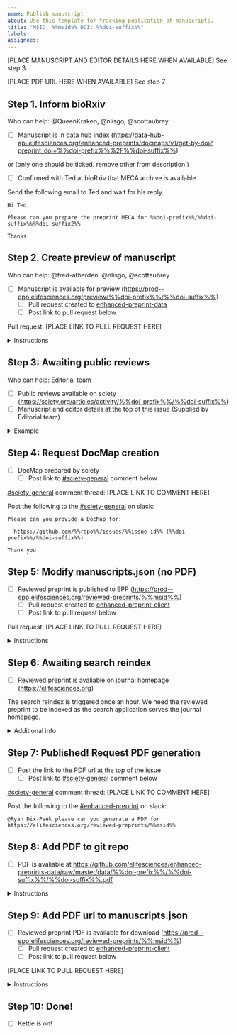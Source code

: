 ```yaml
---
name: Publish manuscript
about: Use this template for tracking publication of manuscripts.
title: "MSID: %%msid%% DOI: %%doi-suffix%%"
labels: 
assignees: 
---
```


[PLACE MANUSCRIPT AND EDITOR DETAILS HERE WHEN AVAILABLE] See step 3

[PLACE PDF URL HERE WHEN AVAILABLE] See step 7

## Step 1. Inform bioRxiv

Who can help: @QueenKraken, @nlisgo, @scottaubrey

- [ ] Manuscript is in data hub index (https://data-hub-api.elifesciences.org/enhanced-preprints/docmaps/v1/get-by-doi?preprint_doi=%%doi-prefix%%%2F%%doi-suffix%%)

or (only one should be ticked. remove other from description.)

- [ ] Confirmed with Ted at bioRxiv that MECA archive is available

Send the following email to Ted and wait for his reply.

```
Hi Ted,

Please can you prepare the preprint MECA for %%doi-prefix%%/%%doi-suffix%%%%doi-suffix2%%

Thanks
```

## Step 2. Create preview of manuscript

Who can help: @fred-atherden, @nlisgo, @scottaubrey

- [ ] Manuscript is available for preview (https://prod--epp.elifesciences.org/preview/%%doi-prefix%%/%%doi-suffix%%)
    - [ ] Pull request created to [enhanced-preprint-data](https://github.com/elifesciences/enhanced-preprints-data/pulls)
    - [ ] Post link to pull request below

Pull request: [PLACE LINK TO PULL REQUEST HERE]

<details>
<summary>Instructions</summary>

```
$ git clone git@github.com:elifesciences/enhanced-preprints-data.git
$ cd enhanced-preprints-data
$ git checkout -b import-%%doi-suffix%% origin/master
$ ./scripts/fetch_meca_archive.sh %%doi-suffix%% incoming/
$ ./scripts/extract_mecas.sh incoming/ data/
$ rm -rf incoming/
$ git add .
$ git commit -m 'import-%%doi-suffix%%'
$ git push -u origin import-%%doi-suffix%%
```

Create pull request: https://github.com/elifesciences/enhance/compare/master...import-%%doi-suffix%%

Merge in after CI passes and reviewing changes.

Manuscript should be available for preview shortly afterwards.

an example with multiple:

```
$ for doi in 2022.06.17.496451 2022.10.29.514266; do ./scripts/fetch_meca_archive.sh $doi incoming/; done
$ ./scripts/extract_mecas.sh incoming/ data/
$ rm -rf incoming/
$ for doi in 2022.06.17.496451 2022.10.29.514266; do git checkout --no-track -b "import-$doi" origin/master; git add data/10.1101/$doi/.; git commit -m "import-$doi"; git push origin "import-$doi"; done; git checkout master;
```
</details>

## Step 3: Awaiting public reviews

Who can help: Editorial team

- [ ] Public reviews available on sciety (https://sciety.org/articles/activity/%%doi-prefix%%/%%doi-suffix%%)
- [ ] Manuscript and editor details at the top of this issue (Supplied by Editorial team)

<details>
<summary>Example</summary>

```
"msas": "Genetics and Genomics", "Neuroscience"
"msid": "84628"
"version": "1"
"preprintDoi": "10.1101/2022.10.28.514241"
"articleType": "Reviewed Preprint"
"status": "Published from the original preprint after peer review and assessment by eLife."

"Reviewed Preprint posted": "2023-01-02"
"Sent for peer review": "2022-10-28"
"Posted to bioRxiv": "2022-11-21" (link: "Go to bioRxiv": "https://www.biorxiv.org/content/10.1101/2022.10.28.514241v1")

Editors:
Reviewing Editor
Michael B Eisen
University of California, Berkeley, United States
Senior Editor
Michael B Eisen
University of California, Berkeley, United States
```

</details>

## Step 4: Request DocMap creation

- [ ] DocMap prepared by sciety
    - [ ] Post link to [#sciety-general](https://elifesciences.slack.com/archives/C011EQLKP51) comment below

[#sciety-general](https://elifesciences.slack.com/archives/C011EQLKP51) comment thread: [PLACE LINK TO COMMENT HERE]

Post the following to the [#sciety-general](https://elifesciences.slack.com/archives/C011EQLKP51) on slack:

```
Please can you provide a DocMap for:

- https://github.com/%%repo%%/issues/%%issue-id%% (%%doi-prefix%%/%%doi-suffix%%)

Thank you
```

## Step 5: Modify manuscripts.json (no PDF)

- [ ] Reviewed preprint is published to EPP (https://prod--epp.elifesciences.org/reviewed-preprints/%%msid%%)
    - [ ] Pull request created to [enhanced-preprint-client](https://github.com/elifesciences/enhanced-preprints-client/pulls)
    - [ ] Post link to pull request below

Pull request: [PLACE LINK TO PULL REQUEST HERE]

<details>
<summary>Instructions</summary>

- Visit: https://github.com/elifesciences/enhanced-preprints-client/actions/workflows/publish-manuscript.yaml
- Click: Run workflow
- Complete the form and click Run workflow
- A successful run should result in a new workflow at https://github.com/elifesciences/enhanced-preprints-client/pulls

Example pull request: https://github.com/elifesciences/enhanced-preprints-client/pull/334/files

Once the pull request is merged in it should be available a few minutes later.

</details>

## Step 6: Awaiting search reindex

- [ ] Reviewed preprint is avaliable on journal homepage (https://elifesciences.org)

The search reindex is triggered once an hour. We need the reviewed preprint to be indexed as the search application serves the journal homepage.

<details>
<summary>Additional info</summary>

If needed, the jenkins pipeline to reindex search can be triggered sooner.

https://alfred.elifesciences.org/job/process/job/process-reindex-reviewed-preprints/

</details>

## Step 7: Published! Request PDF generation

- [ ] Post the link to the PDF url at the top of the issue
    - [ ] Post link to [#sciety-general](https://elifesciences.slack.com/archives/C011EQLKP51) comment below

[#sciety-general](https://elifesciences.slack.com/archives/C011EQLKP51) comment thread: [PLACE LINK TO COMMENT HERE]

Post the following to the [#enhanced-preprint](https://elifesciences.slack.com/archives/C03EVJSUA77) on slack:

```
@Ryan Dix-Peek please can you generate a PDF for https://elifesciences.org/reviewed-preprints/%%msid%%
```

## Step 8: Add PDF to git repo

- [ ] PDF is avaliable at https://github.com/elifesciences/enhanced-preprints-data/raw/master/data/%%doi-prefix%%/%%doi-suffix%%/%%doi-suffix%%.pdf

<details>
<summary>Instructions</summary>

Download the PDF and rename to `%%doi-suffix%%.pdf`
Goto: https://github.com/elifesciences/enhanced-preprints-data/upload/master/data/%%doi-prefix%%/%%doi-suffix%%
Upload the file `%%doi-suffix%%.pdf` and commit directly to the master branch

</details>

## Step 9: Add PDF url to manuscripts.json

- [ ] Reviewed preprint PDF is available for download (https://prod--epp.elifesciences.org/reviewed-preprints/%%msid%%)
    - [ ] Pull request created to [enhanced-preprint-client](https://github.com/elifesciences/enhanced-preprints-client/pulls)
    - [ ] Post link to pull request below

[PLACE LINK TO PULL REQUEST HERE]

<details>
<summary>Instructions</summary>

Visit: https://github.com/elifesciences/enhanced-preprints-client/edit/master/manuscripts.json
Introduce the following in the `preprints > %%doi-prefix%%/%%doi-suffix%%` block:

```
"pdfUrl": "https://github.com/elifesciences/enhanced-preprints-data/raw/master/data/%%doi-prefix%%/%%doi-suffix%%/%%doi-suffix%%.pdf"
```

Example pull request: https://github.com/elifesciences/enhanced-preprints-client/pull/379/files

Create a new branch for this commit and start a pull request.

We are working on a github action to allow anyone to create the pull request.

Once the pull request is merged in it should be available a few minutes later.

</details>

## Step 10: Done!

- [ ] Kettle is on!
